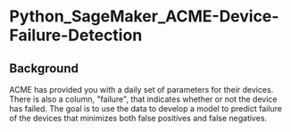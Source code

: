 # Python_SageMaker_ACME-Device-Failure-Detection
## Background
ACME has provided you with a daily set of parameters for their devices. There is also a column, "failure", that indicates whether or not the device has failed. The goal is to use the data to develop a model to predict failure of the devices that minimizes both false positives and false negatives.

